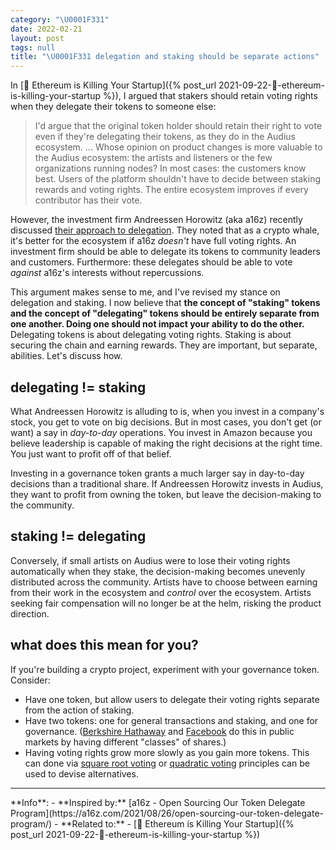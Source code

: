 ```yaml
---
category: "\U0001F331"
date: 2022-02-21
layout: post
tags: null
title: "\U0001F331 delegation and staking should be separate actions"
---
```


In [🌳 Ethereum is Killing Your Startup]({% post_url 2021-09-22-🌳-ethereum-is-killing-your-startup %}), I argued that stakers should retain voting rights when they delegate their tokens to someone else:

> I'd argue that the original token holder should retain their right to vote even if they're delegating their tokens, as they do in the Audius ecosystem. ... Whose opinion on product changes is more valuable to the Audius ecosystem: the artists and listeners or the few organizations running nodes? In most cases: the customers know best. Users of the platform shouldn't have to decide between staking rewards and voting rights. The entire ecosystem improves if every contributor has their vote.

However, the investment firm Andreessen Horowitz (aka a16z) recently discussed [their approach to delegation](https://a16z.com/2021/08/26/open-sourcing-our-token-delegate-program/). They noted that as a crypto whale, it's better for the ecosystem if a16z _doesn't_ have full voting rights. An investment firm should be able to delegate its tokens to community leaders and customers. Furthermore: these delegates should be able to vote _against_ a16z's interests without repercussions.

This argument makes sense to me, and I've revised my stance on delegation and staking. I now believe that **the concept of "staking" tokens and the concept of "delegating" tokens should be entirely separate from one another. Doing one should not impact your ability to do the other.** Delegating tokens is about delegating voting rights. Staking is about securing the chain and earning rewards. They are important, but separate, abilities. Let's discuss how.

## delegating != staking

What Andreessen Horowitz is alluding to is, when you invest in a company's stock, you get to vote on big decisions. But in most cases, you don't get (or want) a say in _day-to-day_ operations. You invest in Amazon because you believe leadership is capable of making the right decisions at the right time. You just want to profit off of that belief.

Investing in a governance token grants a much larger say in day-to-day decisions than a traditional share. If Andreessen Horowitz invests in Audius, they want to profit from owning the token, but leave the decision-making to the community.

## staking != delegating
Conversely, if small artists on Audius were to lose their voting rights automatically when they stake, the decision-making becomes unevenly distributed across the community. Artists have to choose between earning from their work in the ecosystem and _control_ over the ecosystem. Artists seeking fair compensation will no longer be at the helm, risking the product direction.

## what does this mean for you?
If you're building a crypto project, experiment with your governance token. Consider:
- Have one token, but allow users to delegate their voting rights separate from the action of staking.
- Have two tokens: one for general transactions and staking, and one for governance. ([Berkshire Hathaway](https://www.investopedia.com/ask/answers/021615/what-difference-between-berkshire-hathaways-class-and-class-b-shares.asp) and [Facebook](https://www.businessinsider.com/facebook-new-stock-structure-2016-4?op=1) do this in public markets by having different "classes" of shares.)
- Having voting rights grow more slowly as you gain more tokens. This can done via [square root voting](https://jumpcrypto.com/square-root-voting/) or  [quadratic voting](https://en.wikipedia.org/wiki/Quadratic_voting) principles can be used to devise alternatives.
<hr/>
**Info**:
- **Inspired by:** [a16z - Open Sourcing Our Token Delegate Program](https://a16z.com/2021/08/26/open-sourcing-our-token-delegate-program/)
- **Related to:**
	- [🌳 Ethereum is Killing Your Startup]({% post_url 2021-09-22-🌳-ethereum-is-killing-your-startup %})